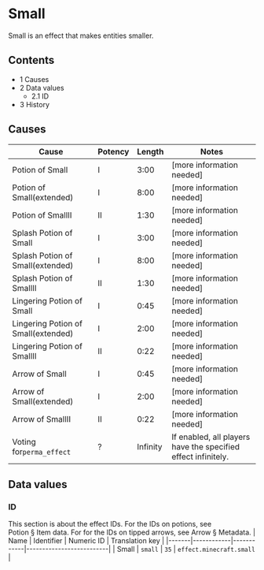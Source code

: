 # Small
Small is an effect that makes entities smaller.

## Contents
- 1 Causes
- 2 Data values
	- 2.1 ID
- 3 History

## Causes
| Cause                               | Potency | Length   | Notes                                                         |
|-------------------------------------|---------|----------|---------------------------------------------------------------|
| Potion of Small                     | I       | 3:00     | [more information needed]                                     |
| Potion of Small(extended)           | I       | 8:00     | [more information needed]                                     |
| Potion of SmallII                   | II      | 1:30     | [more information needed]                                     |
| Splash Potion of Small              | I       | 3:00     | [more information needed]                                     |
| Splash Potion of Small(extended)    | I       | 8:00     | [more information needed]                                     |
| Splash Potion of SmallII            | II      | 1:30     | [more information needed]                                     |
| Lingering Potion of Small           | I       | 0:45     | [more information needed]                                     |
| Lingering Potion of Small(extended) | I       | 2:00     | [more information needed]                                     |
| Lingering Potion of SmallII         | II      | 0:22     | [more information needed]                                     |
| Arrow of Small                      | I       | 0:45     | [more information needed]                                     |
| Arrow of Small(extended)            | I       | 2:00     | [more information needed]                                     |
| Arrow of SmallII                    | II      | 0:22     | [more information needed]                                     |
| Voting for`perma_effect`            | ?       | Infinity | If enabled, all players have the specified effect infinitely. |

## Data values
### ID
This section is about the effect IDs.  For the IDs on potions, see Potion § Item data.  For for the IDs on tipped arrows, see Arrow § Metadata.
| Name  | Identifier | Numeric ID | Translation key          |
|-------|------------|------------|--------------------------|
| Small | `small`    | `35`       | `effect.minecraft.small` |


